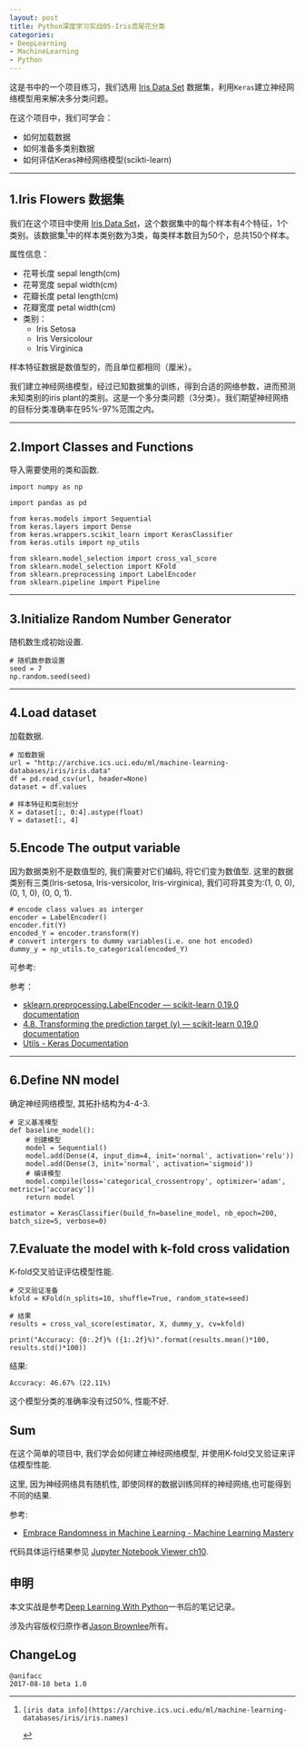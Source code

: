 ```yaml
---
layout: post
title: Python深度学习实战05-Iris鸢尾花分类
categories:
- DeepLearning
- MachineLearning
- Python
---
```


这是书中的一个项目练习，我们选用 [Iris Data Set](https://archive.ics.uci.edu/ml/datasets/Iris) 数据集，利用`Keras`建立神经网络模型用来解决多分类问题。

在这个项目中，我们可学会：

- 如何加载数据
- 如何准备多类别数据
- 如何评估Keras神经网络模型(scikti-learn)

---

## 1.Iris Flowers 数据集

我们在这个项目中使用 [Iris Data Set](https://archive.ics.uci.edu/ml/datasets/Iris)，这个数据集中的每个样本有4个特征，1个类别。该数据集[^1]中的样本类别数为3类，每类样本数目为50个，总共150个样本。

属性信息：

- 花萼长度 sepal length(cm)
- 花萼宽度 sepal width(cm)
- 花瓣长度 petal length(cm)
- 花瓣宽度 petal width(cm)
- 类别：
    - Iris Setosa
    - Iris Versicolour
    - Iris Virginica

样本特征数据是数值型的，而且单位都相同（厘米）。

我们建立神经网络模型，经过已知数据集的训练，得到合适的网络参数，进而预测未知类别的iris plant的类别。这是一个多分类问题（3分类）。我们期望神经网络的目标分类准确率在95%-97%范围之内。

---

## 2.Import Classes and Functions

导入需要使用的类和函数.

```
import numpy as np

import pandas as pd

from keras.models import Sequential
from keras.layers import Dense
from keras.wrappers.scikit_learn import KerasClassifier
from keras.utils import np_utils

from sklearn.model_selection import cross_val_score
from sklearn.model_selection import KFold
from sklearn.preprocessing import LabelEncoder
from sklearn.pipeline import Pipeline
```

---

## 3.Initialize Random Number Generator

随机数生成初始设置.

```
# 随机数参数设置
seed = 7
np.random.seed(seed)
```

---

## 4.Load dataset

加载数据.

```
# 加载数据
url = "http://archive.ics.uci.edu/ml/machine-learning-databases/iris/iris.data"
df = pd.read_csv(url, header=None)
dataset = df.values

# 样本特征和类别划分
X = dataset[:, 0:4].astype(float)
Y = dataset[:, 4]
```

## 5.Encode The output variable

因为数据类别不是数值型的, 我们需要对它们编码, 将它们变为数值型. 这里的数据类别有三类(Iris-setosa, Iris-versicolor, Iris-virginica), 我们可将其变为:(1, 0, 0), (0, 1, 0), (0, 0, 1).

```
# encode class values as interger
encoder = LabelEncoder()
encoder.fit(Y)
encoded_Y = encoder.transform(Y)
# convert intergers to dummy variables(i.e. one hot encoded)
dummy_y = np_utils.to_categorical(encoded_Y)
```

可参考:

参考：

- [sklearn.preprocessing.LabelEncoder — scikit-learn 0.19.0 documentation](http://scikit-learn.org/stable/modules/generated/sklearn.preprocessing.LabelEncoder.html)
- [4.8. Transforming the prediction target (y) — scikit-learn 0.19.0 documentation](http://scikit-learn.org/stable/modules/preprocessing_targets.html#preprocessing-targets)
- [Utils - Keras Documentation](https://keras.io/utils/#to_categorical)

---

## 6.Define NN model

确定神经网络模型, 其拓扑结构为4-4-3.

```
# 定义基准模型
def baseline_model():
    # 创建模型
    model = Sequential()
    model.add(Dense(4, input_dim=4, init='normal', activation='relu'))
    model.add(Dense(3, init='normal', activation='sigmoid'))
    # 编译模型
    model.compile(loss='categorical_crossentropy', optimizer='adam', metrics=['accuracy'])
    return model

estimator = KerasClassifier(build_fn=baseline_model, nb_epoch=200, batch_size=5, verbose=0)
```

## 7.Evaluate the model with k-fold cross validation

K-fold交叉验证评估模型性能.

```
# 交叉验证准备
kfold = KFold(n_splits=10, shuffle=True, random_state=seed)

# 结果
results = cross_val_score(estimator, X, dummy_y, cv=kfold)

print("Accuracy: {0:.2f}% ({1:.2f}%)".format(results.mean()*100, results.std()*100))
```

结果:

```
Accuracy: 46.67% (22.11%)
```

这个模型分类的准确率没有过50%, 性能不好.  

## Sum

在这个简单的项目中, 我们学会如何建立神经网络模型, 并使用K-fold交叉验证来评估模型性能.

这里, 因为神经网络具有随机性, 即使同样的数据训练同样的神经网络,也可能得到不同的结果.  

参考:

- [Embrace Randomness in Machine Learning - Machine Learning Mastery](http://machinelearningmastery.com/randomness-in-machine-learning/)

代码具体运行结果参见 [Jupyter Notebook Viewer ch10](https://nbviewer.jupyter.org/github/JeremiahZhang/gopython/blob/master/AI/deep-learning-with-python/ch10-p01-multiclass-classification-of-flower-species.ipynb).

## 申明

本文实战是参考[Deep Learning With Python](https://machinelearningmastery.com/deep-learning-with-python/)一书后的笔记记录。

涉及内容版权归原作者[Jason Brownlee](http://machinelearningmastery.com/about/)所有。

## ChangeLog

```
@anifacc
2017-08-18 beta 1.0
```

[^1]:    [iris data info](https://archive.ics.uci.edu/ml/machine-learning-databases/iris/iris.names)
